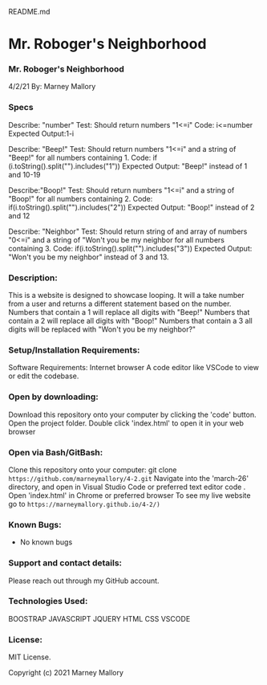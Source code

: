 README.md

# Mr. Roboger's Neighborhood

### Mr. Roboger's Neighborhood
4/2/21
By: Marney Mallory

### Specs
Describe: "number"
Test: Should return numbers "1<=i"
Code: i<=number
Expected Output:1-i

Describe: "Beep!"
Test: Should return numbers "1<=i" and a string of "Beep!" for all numbers containing 1.
Code: if (i.toString().split("").includes("1"))
Expected Output: "Beep!" instead of 1 and 10-19

Describe:"Boop!"
Test: Should return numbers "1<=i" and a string of "Boop!" for all numbers containing 2.
Code: if(i.toString().split("").includes("2"))
Expected Output: "Boop!" instead of 2 and 12

Describe: "Neighbor"
Test: Should return string of and array of numbers "0<=i" and a string of "Won't you be my neighbor for all numbers containing 3.
Code: if(i.toString().split("").includes("3"))
Expected Output: "Won't you be my neighbor" instead of 3 and 13.


### Description:
This is a website is designed to showcase looping. It will a take number from a user and returns a different statement based on the number. Numbers that contain a 1 will replace all digits with "Beep!"
Numbers that contain a 2 will replace all digits with "Boop!"
Numbers that contain a 3 all digits will be replaced with "Won't you be my neighbor?"

### Setup/Installation Requirements:
Software Requirements: Internet browser
A code editor like VSCode to view or edit the codebase.

### Open by downloading:
Download this repository onto your computer by clicking the 'code' button.
Open the project folder.
Double click 'index.html' to open it in your web browser

### Open via Bash/GitBash:
Clone this repository onto your computer: git clone `https://github.com/marneymallory/4-2.git`
Navigate into the 'march-26' directory, and open in Visual Studio Code or preferred text editor code .
Open 'index.html' in Chrome or preferred browser
To see my live website go to `https://marneymallory.github.io/4-2/)`

### Known Bugs:
- No known bugs

### Support and contact details:
Please reach out through my GitHub account.

### Technologies Used:
BOOSTRAP
JAVASCRIPT
JQUERY
HTML
CSS
VSCODE

### License:
MIT License.

Copyright (c) 2021 Marney Mallory